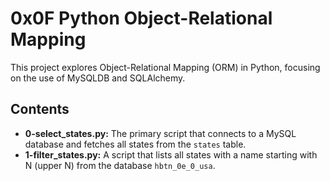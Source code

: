 # 0x0F Python Object-Relational Mapping

This project explores Object-Relational Mapping (ORM) in Python, focusing on the use of MySQLDB and SQLAlchemy.

## Contents

- **0-select_states.py:** The primary script that connects to a MySQL database and fetches all states from the `states` table.
- **1-filter_states.py:** A script that lists all states with a name starting 
with N (upper N) from the database `hbtn_0e_0_usa`.